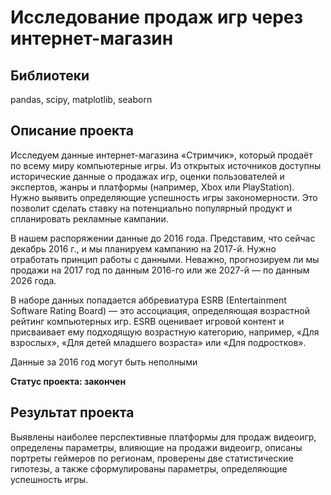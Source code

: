 # Исследование продаж игр через интернет-магазин
## Библиотеки
pandas, scipy, matplotlib, seaborn
## Описание проекта
Исследуем данные интернет-магазина «Стримчик», который продаёт по всему миру компьютерные игры. Из открытых источников доступны исторические данные о продажах игр, оценки пользователей и экспертов, жанры и платформы (например, Xbox или PlayStation). Нужно выявить определяющие успешность игры закономерности. Это позволит сделать ставку на потенциально популярный продукт и спланировать рекламные кампании.

В нашем распоряжении данные до 2016 года. Представим, что сейчас декабрь 2016 г., и мы планируем кампанию на 2017-й. Нужно отработать принцип работы с данными. Неважно, прогнозируем ли мы продажи на 2017 год по данным 2016-го или же 2027-й — по данным 2026 года.

В наборе данных попадается аббревиатура ESRB (Entertainment Software Rating Board) — это ассоциация, определяющая возрастной рейтинг компьютерных игр. ESRB оценивает игровой контент и присваивает ему подходящую возрастную категорию, например, «Для взрослых», «Для детей младшего возраста» или «Для подростков».

Данные за 2016 год могут быть неполными

**Статус проекта: закончен**

## Результат проекта
Выявлены наиболее перспективные платформы для продаж видеоигр, определены параметры, влияющие на продажи видеоигр, описаны портреты геймеров по регионам, проверены две статистические гипотезы, а также сформулированы параметры, определяющие успешность игры.
